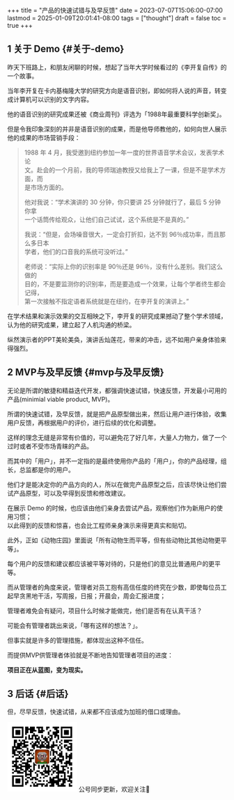 +++
title = "产品的快速试错与及早反馈"
date = 2023-07-07T15:06:00-07:00
lastmod = 2025-01-09T20:01:41-08:00
tags = ["thought"]
draft = false
toc = true
+++

## <span class="section-num">1</span> 关于 Demo {#关于-demo}

昨天下班路上，和朋友闲聊的时候，想起了当年大学时候看过的《李开复自传》的一个故事。 <br/>

当年李开复在卡内基梅隆大学的研究方向是语音识别，即如何将人说的声音，转变成计算机可以识别的文字内容。 <br/>

他的语音识别的研究成果还被《商业周刊》评选为「1988年最重要科学创新奖」。 <br/>

但是令我印象深刻的并非是语音识别的成果，而是他导师教他的，如何向世人展示他的成果的市场营销手段： <br/>

> 1988 年 4 月，我受邀到纽约参加一年一度的世界语音学术会议，发表学术论 <br/>
> 文。赴会的一个月前，我的导师瑞迪教授又给我上了一课，但是不是学术方面，而 <br/>
> 是市场方面的。 <br/>
> 
> 他对我说：“学术演讲的 30 分钟，你只要讲 25 分钟就行了，最后 5 分钟你拿 <br/>
> 一个话筒传给观众，让他们自己试试，这个系统是不是真的。” <br/>
> 
> 我说：“但是，会场噪音很大，一定会打折扣，达不到 96％成功率，而且那么多日本 <br/>
> 学者，他们的口音我的系统可没听过。” <br/>
> 
> 老师说：“实际上你的识别率是 90％还是 96％，没有什么差别。我们这么做的 <br/>
> 目的，不是要监测你的识别率，而是要造成一个效果，让每个学者终生都会记得， <br/>
> 第一次接触不指定语者系统就是在纽约，在李开复的演讲上。” <br/>

在学术结果和演示效果的交互相映之下，李开复的研究成果撼动了整个学术领域，认为他的研究成果，建立起了人机沟通的桥梁。 <br/>

纵然演示者的PPT美轮美奂，演讲舌灿莲花，带来的冲击，远不如用户亲身体验来得强烈。 <br/>


## <span class="section-num">2</span> MVP与及早反馈 {#mvp与及早反馈}

无论是所谓的敏捷和精益迭代开发，都强调快速试错，快速反馈，开发最小可用的产品(minimial viable product, MVP)。 <br/>

所谓的快速试错，及早反馈，就是把产品原型做出来，然后让用户进行体验，收集用户反馈，再根据用户的评价，进行后续的优化和调整。 <br/>

这样的理念无缝是非常有价值的，可以避免花了好几年，大量人力物力，做了一个过时或者不受市场青睐的产品。 <br/>

而其中的「用户」，并不一定指的是最终使用你产品的「用户」，你的产品经理，组长，总监都是你的用户。 <br/>

他们才是能决定你的产品方向的人，所以在做完产品原型之后，应该尽快让他们尝试产品原型，可以及早得到反馈和修改建议。 <br/>

在展示 Demo 的时候，也应该由他们亲身去尝试产品，观察他们作为新用户的使用习惯； <br/>
以此得到的反馈和惊喜，也会比工程师亲身演示来得更真实和贴切。 <br/>

此外，正如《动物庄园》里面说「所有动物生而平等，但有些动物比其他动物更平等」。 <br/>

每个用户的反馈和建议都应该被平等对待的，只是他们的意见比普通用户的更平等。 <br/>

而从管理者的角度来说，管理者对员工抱有高信任度的终究在少数，即使每位员工起早贪黑地干活，写周报，日报；开晨会，周会汇报进度； <br/>

管理者难免会有疑问，项目什么时候才能做完，他们是否有在认真干活？ <br/>

可能会有管理者跳出来说，「哪有这样的想法？」。 <br/>

但事实就是许多的管理措施，都体现出这种不信任。 <br/>

而提供MVP供管理者体验就是不断地告知管理者项目的进度： <br/>

****项目正在从蓝图，变为现实。**** <br/>


## <span class="section-num">3</span> 后话 {#后话}

但，尽早反馈，快速试错，从来都不应该成为加班的借口或理由。 <br/>


<div center class="qr-container">
<img src="/ox-hugo/qrcode_gh_e06d750e626f_1.jpg" alt="qrcode_gh_e06d750e626f_1.jpg" width="160px" height="160px" center="t" class="qr-container" />
公号同步更新，欢迎关注👻
</div>

